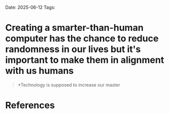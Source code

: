 Date: 2025-06-12
Tags:

# Creating a smarter-than-human computer has the chance to reduce randomness in our lives but it's important to make them in alignment with us humans

>*Technology is supposed to increase our master
# References 
 